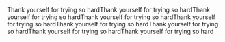 Thank yourself for trying so hardThank yourself for trying so hardThank yourself for trying so hardThank yourself for trying so hardThank yourself for trying so hardThank yourself for trying so hardThank yourself for trying so hardThank yourself for trying so hardThank yourself for trying so hard
